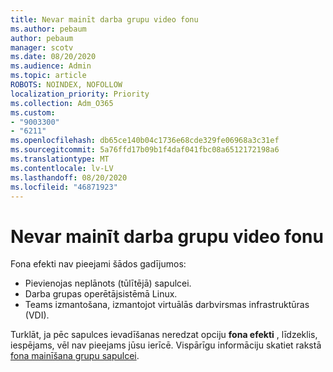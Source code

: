 ```yaml
---
title: Nevar mainīt darba grupu video fonu
ms.author: pebaum
author: pebaum
manager: scotv
ms.date: 08/20/2020
ms.audience: Admin
ms.topic: article
ROBOTS: NOINDEX, NOFOLLOW
localization_priority: Priority
ms.collection: Adm_O365
ms.custom:
- "9003300"
- "6211"
ms.openlocfilehash: db65ce140b04c1736e68cde329fe06968a3c31ef
ms.sourcegitcommit: 5a76ffd17b09b1f4daf041fbc08a6512172198a6
ms.translationtype: MT
ms.contentlocale: lv-LV
ms.lasthandoff: 08/20/2020
ms.locfileid: "46871923"
---
```

# <a name="cant-change-background-in-teams-video"></a>Nevar mainīt darba grupu video fonu

Fona efekti nav pieejami šādos gadījumos:

- Pievienojas neplānots (tūlītējā) sapulcei.
- Darba grupas operētājsistēmā Linux.
- Teams izmantošana, izmantojot virtuālās darbvirsmas infrastruktūras (VDI).

Turklāt, ja pēc sapulces ievadīšanas neredzat opciju **fona efekti** , līdzeklis, iespējams, vēl nav pieejams jūsu ierīcē. Vispārīgu informāciju skatiet rakstā [fona mainīšana grupu sapulcei](https://support.microsoft.com/office/change-your-background-for-a-teams-meeting-f77a2381-443a-499d-825e-509a140f4780).